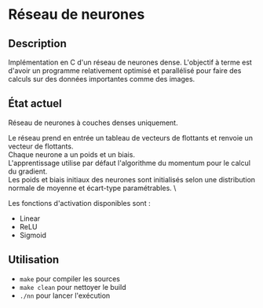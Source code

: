 # Réseau de neurones

## Description

Implémentation en C d'un réseau de neurones dense.
L'objectif à terme est d'avoir un programme relativement optimisé et parallélisé pour faire des calculs sur des données importantes comme des images.

## État actuel

Réseau de neurones à couches denses uniquement.

Le réseau prend en entrée un tableau de vecteurs de flottants et renvoie un vecteur de flottants. \
Chaque neurone a un poids et un biais. \
L'apprentissage utilise par défaut l'algorithme du momentum pour le calcul du gradient. \
Les poids et biais initiaux des neurones sont initialisés selon une distribution normale de moyenne et écart-type paramétrables. \

Les fonctions d'activation disponibles sont :
  - Linear
  - ReLU
  - Sigmoid

## Utilisation

  - ``make`` pour compiler les sources
  - ``make clean`` pour nettoyer le build
  - ``./nn`` pour lancer l'exécution
